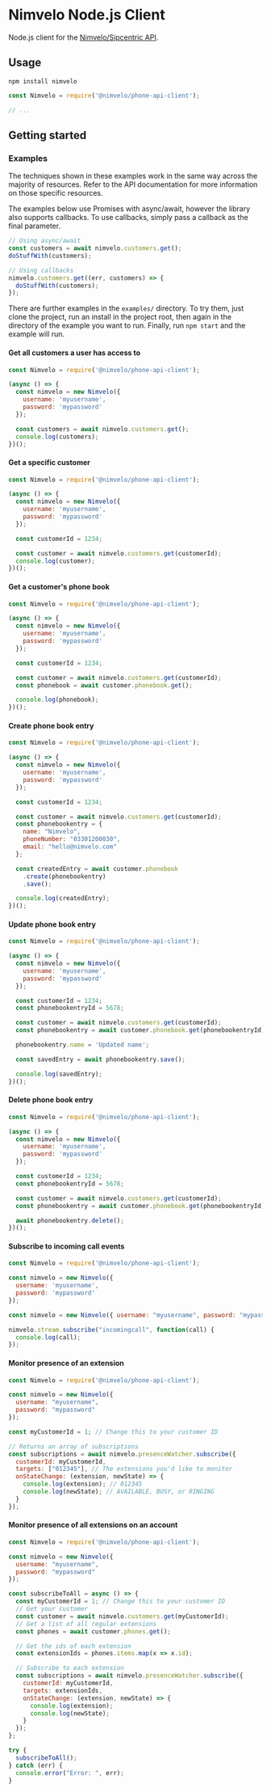# Nimvelo Node.js Client

Node.js client for the [Nimvelo/Sipcentric API](https://developer.nimvelo.com/).

## Usage

```
npm install nimvelo
```

```js
const Nimvelo = require('@nimvelo/phone-api-client');

// ...
```

## Getting started

### Examples

The techniques shown in these examples work in the same way across the majority of resources. Refer to the API documentation for more information on those specific resources.

The examples below use Promises with async/await, however the library also supports callbacks. To use callbacks, simply pass a callback as the final parameter.

```js
// Using async/await
const customers = await nimvelo.customers.get();
doStuffWith(customers);

// Using callbacks
nimvelo.customers.get((err, customers) => {
  doStuffWith(customers);
});
```

There are further examples in the `examples/` directory. To try them, just clone the project, run an install in the project root, then again in the directory of the example you want to run. Finally, run `npm start` and the example will run.

#### Get all customers a user has access to

```js
const Nimvelo = require('@nimvelo/phone-api-client');

(async () => {
  const nimvelo = new Nimvelo({
    username: 'myusername',
    password: 'mypassword'
  });

  const customers = await nimvelo.customers.get();
  console.log(customers);
})();
```

#### Get a specific customer

```js
const Nimvelo = require('@nimvelo/phone-api-client');

(async () => {
  const nimvelo = new Nimvelo({
    username: 'myusername',
    password: 'mypassword'
  });

  const customerId = 1234;

  const customer = await nimvelo.customers.get(customerId);
  console.log(customer);
})();
```

#### Get a customer's phone book

```js
const Nimvelo = require('@nimvelo/phone-api-client');

(async () => {
  const nimvelo = new Nimvelo({
    username: 'myusername',
    password: 'mypassword'
  });

  const customerId = 1234;

  const customer = await nimvelo.customers.get(customerId);
  const phonebook = await customer.phonebook.get();

  console.log(phonebook);
})();
```

#### Create phone book entry

```js
const Nimvelo = require('@nimvelo/phone-api-client');

(async () => {
  const nimvelo = new Nimvelo({
    username: 'myusername',
    password: 'mypassword'
  });

  const customerId = 1234;

  const customer = await nimvelo.customers.get(customerId);
  const phonebookentry = {
    name: "Nimvelo",
    phoneNumber: "03301200030",
    email: "hello@nimvelo.com"
  };

  const createdEntry = await customer.phonebook
    .create(phonebookentry)
    .save();

  console.log(createdEntry);
})();
```

#### Update phone book entry

```js
const Nimvelo = require('@nimvelo/phone-api-client');

(async () => {
  const nimvelo = new Nimvelo({
    username: 'myusername',
    password: 'mypassword'
  });

  const customerId = 1234;
  const phonebookentryId = 5678;

  const customer = await nimvelo.customers.get(customerId);
  const phonebookentry = await customer.phonebook.get(phonebookentryId);

  phonebookentry.name = 'Updated name';

  const savedEntry = await phonebookentry.save();

  console.log(savedEntry);
})();
```


#### Delete phone book entry

```js
const Nimvelo = require('@nimvelo/phone-api-client');

(async () => {
  const nimvelo = new Nimvelo({
    username: 'myusername',
    password: 'mypassword'
  });

  const customerId = 1234;
  const phonebookentryId = 5678;

  const customer = await nimvelo.customers.get(customerId);
  const phonebookentry = await customer.phonebook.get(phonebookentryId);

  await phonebookentry.delete();
})();
```

#### Subscribe to incoming call events

```js
const Nimvelo = require('@nimvelo/phone-api-client');

const nimvelo = new Nimvelo({
  username: 'myusername',
  password: 'mypassword'
});

const nimvelo = new Nimvelo({ username: "myusername", password: "mypassword" });

nimvelo.stream.subscribe("incomingcall", function(call) {
  console.log(call);
});
```

#### Monitor presence of an extension

```js
const Nimvelo = require('@nimvelo/phone-api-client');

const nimvelo = new Nimvelo({
  username: "myusername",
  password: "mypassword"
});

const myCustomerId = 1; // Change this to your customer ID

// Returns an array of subscriptions
const subscriptions = await nimvelo.presenceWatcher.subscribe({
  customerId: myCustomerId,
  targets: ["012345"], // The extensions you'd like to monitor
  onStateChange: (extension, newState) => {
    console.log(extension); // 012345
    console.log(newState); // AVAILABLE, BUSY, or RINGING
  }
});
```

#### Monitor presence of all extensions on an account

```js
const Nimvelo = require('@nimvelo/phone-api-client');

const nimvelo = new Nimvelo({
  username: "myusername",
  password: "mypassword"
});

const subscribeToAll = async () => {
  const myCustomerId = 1; // Change this to your customer ID
  // Get your customer
  const customer = await nimvelo.customers.get(myCustomerId);
  // Get a list of all regular extensions
  const phones = await customer.phones.get();

  // Get the ids of each extension
  const extensionIds = phones.items.map(x => x.id);

  // Subscribe to each extension
  const subscriptions = await nimvelo.presenceWatcher.subscribe({
    customerId: myCustomerId,
    targets: extensionIds,
    onStateChange: (extension, newState) => {
      console.log(extension);
      console.log(newState);
    }
  });
};

try {
  subscribeToAll();
} catch (err) {
  console.error("Error: ", err);
}
```
